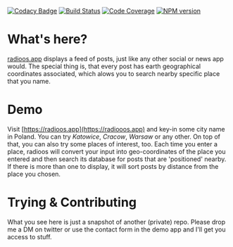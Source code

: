 [![Codacy Badge](https://api.codacy.com/project/badge/Grade/fc68a4ca6fb648749134e43db5b34678)](https://app.codacy.com/app/emazzotta/lighthouse-badges?utm_source=github.com&utm_medium=referral&utm_content=emazzotta/lighthouse-badges&utm_campaign=Badge_Grade_Dashboard)
[![Build Status](https://travis-ci.org/emazzotta/lighthouse-badges.svg?branch=master)](https://travis-ci.org/emazzotta/lighthouse-badges)
[![Code Coverage](https://codecov.io/gh/emazzotta/lighthouse-badges/branch/master/graph/badge.svg)](https://travis-ci.org/emazzotta/lighthouse-badges)
[![NPM version](https://img.shields.io/npm/v/lighthouse-badges.svg)](https://www.npmjs.org/package/lighthouse-badges)

# What's here?
 [radioos.app](https://radioos.app) displays a feed of posts, just like any other social or news app would. The special thing is, that every post has earth geographical coordinates associated, which alows you to search nearby specific place that you name.

# Demo
Visit [https://radioos.app](https://radiooos.app) and key-in some city name in Poland. You can try *Katowice*, *Cracow*, *Warsaw* or any other. On top of that, you can also try some places of interest, too. Each time you enter a place, radioos will convert your input into geo-coordinates of the place you entered and then search its database for posts that are 'positioned' nearby. If there is more than one to display, it will sort posts by distance from the place you chosen.

# Trying & Contributing
What you see here is just a snapshot of another (private) repo. Please drop me a DM on twitter or use the contact form in the demo app and I'll get you access to stuff.
